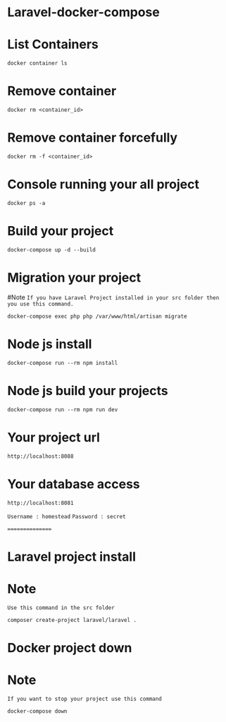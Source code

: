 # Laravel-docker-compose

# List Containers

`docker container ls`

# Remove container

`docker rm <container_id>`

# Remove container forcefully

`docker rm -f <container_id>`


# Console running your all project

`docker ps -a`

# Build your project

`docker-compose up -d --build`

# Migration your project

#Note 
```If you have Laravel Project installed in your src folder then you use this command.```

`docker-compose exec php php /var/www/html/artisan migrate`

# Node js install

`docker-compose run --rm npm install`

# Node js build your projects

`docker-compose run --rm npm run dev`

# Your project url

`http://localhost:8088`

# Your database access

`http://localhost:8081`

`Username : homestead`
`Password : secret`

``==============``

# Laravel project install

# Note

```Use this command in the src folder```

`composer create-project laravel/laravel .`

# Docker project down 

# Note 
``If you want to stop your project use this command``

`docker-compose down`

